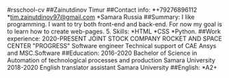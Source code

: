#rsschool-cv
##Zainutdinov Timur
##Contact info: 
*+79276896112 
*tim.zainutdinov97@gmail.com 
*Samara Russia
##Summary: 
I like programming. I want to try both front-end and back-end. For now my goal is to learn how to create web-pages.
5. Skills: 
*HTML 
*CSS 
*Python.
##Work experience: 
2020-PRESENT
JOINT STOCK COMPANY ROCKET AND SPACE CENTER "PROGRESS"
Software engineer
Technical support of CAE Ansys and MSC.Software
##Education: 
2016-2020
Bachelor of Science in Automation of technological processes and production
Samara University
2018-2020
English translator assistant
Samara University
##English: 
*A2+
